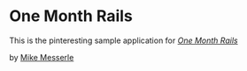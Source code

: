 # One Month Rails

This is the pinteresting sample application for [*One Month Rails*](http://onemonthrails.com)

by [Mike Messerle](http://about.me/mikemesserle)
